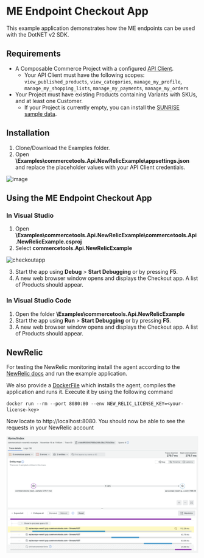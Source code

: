 # ME Endpoint Checkout App

This example application demonstrates how the ME endpoints can be used with the DotNET v2 SDK.

## Requirements

- A Composable Commerce Project with a configured [API Client](https://docs.commercetools.com/getting-started/create-api-client#create-an-api-client).
  - Your API Client must have the following scopes: `view_published_products`, `view_categories`, `manage_my_profile`, `manage_my_shopping_lists`, `manage_my_payments`, `manage_my_orders`
- Your Project must have existing Products containing Variants with SKUs, and at least one Customer.
  - If your Project is currently empty, you can install the [SUNRISE sample data](https://github.com/commercetools/commercetools-sunrise-data).

## Installation

1. Clone/Download the Examples folder.
2. Open **\Examples\commercetools.Api.NewRelicExample\appsettings.json** and replace the placeholder values with your API Client credentials.

![image](https://user-images.githubusercontent.com/77231096/180888862-2e911f43-db94-4ae1-b2bc-479ae7e549e2.png)

## Using the ME Endpoint Checkout App

### In Visual Studio

1. Open **\Examples\commercetools.Api.NewRelicExample\commercetools.Api.NewRelicExample.csproj**
2. Select **commercetools.Api.NewRelicExample**

![checkoutapp](https://user-images.githubusercontent.com/77231096/180888672-8045a167-6fc4-4fdb-8b11-2ea1bac10319.png)

3. Start the app using **Debug** > **Start Debugging** or by pressing **F5**.
4. A new web browser window opens and displays the Checkout app. A list of Products should appear.

### In Visual Studio Code

1. Open the folder **\Examples\commercetools.Api.NewRelicExample**
2. Start the app using **Run** > **Start Debugging** or by pressing **F5**.
3. A new web browser window opens and displays the Checkout app. A list of Products should appear.

## NewRelic

For testing the NewRelic monitoring install the agent according to the [NewRelic docs](https://docs.newrelic.com/install/dotnet/) and
run the example application.

We also provide a [DockerFile](../../Dockerfile) which installs the agent, compiles the application and runs it.
Execute it by using the following command

```shell
docker run --rm --port 8080:80 --env NEW_RELIC_LICENSE_KEY=<your-license-key>
```

Now locate to http://localhost:8080. You should now be able to see the requests in your NewRelic account

![NewRelic Trace](./newrelic-trace.png)
